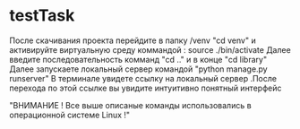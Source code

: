 # testTask
После скачивания проекта перейдите в папку /venv "cd venv" и активируйте виртуальную среду коммандой : source ./bin/activate
Далее введите последовательность комманд "cd .." и в конце "cd library"
Далее запускаете локальный сервер командой "python manage.py runserver"
В терминале увидете ссылку на локальный сервер .После перехода по этой ссылке вы увидите интуитивно понятный интерфейс 

"ВНИМАНИЕ ! Все выше описаные команды использовались в операционной системе Linux !"
